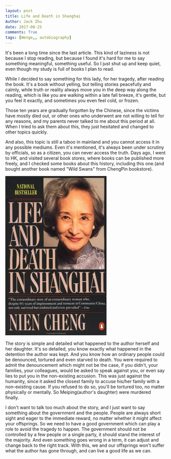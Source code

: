 ```yaml
---
layout: post
title: Life and Death in Shanghai
Author: Jack Zhu
date: 2017-08-25
comments: True
tags: [Wenge,, autobiography]
---
```


It's been a long time since the last article. This kind of laziness is not because I stop reading, but because I found it's hard for me to say something meaningful, something useful. So I just shut up and keep quiet, even though my study is full of books I plan to read.

While I decided to say something for this lady, for her tragedy, after reading the book. It's a book without yelling, but telling stories peacefully and calmly, while truth or reality always move you in the deep way along the reading, which is like you are walking within a late fall breeze, it's gentle, but you feel it exactly, and sometimes you even feel cold, or frozen.

Those ten years are gradually forgotten by the Chinese, since the victims have mostly died out, or other ones who underwent are not willing to tell for any reasons, and my parents never talked to me about this period at all. When I tried to ask them about this, they just hesitated and changed to other topics quickly. 

And also, this topic is still a taboo in mainland and you cannot access it in any possible mediums. Even it's mentioned, it's always been under scrutiny by officials, so as a citizen, you can never access the truth. Days ago, I went to HK, and visited several book stores, where books can be published more freely, and I checked some books about this history, including this one.(and bought another book named "Wild Swans" from ChengPin bookstore).

![life and death](/images/life_and_death.jpg)

The story is simple and detailed what happened to the author herself and her daughter. It's so detailed, you know exactly what happened in the detention the author was kept. And you know how an ordinary people could be denounced, tortured and even starved to death. You were required to admit the denouncement which might not be the case, if you didn't, your families, your colleagues, would be asked to speak against you, or even say lies to put you in the non-existing accusion. This was just against the humanity, since it asked the closest family to accuse his/her family with a non-existing cause. If you refused to do so, you'll be tortured too, no matter physically or mentally. So Meiping(author's daughter) were murdered finally.

I don't want to talk too much about the story, and I just want to say something about the government and the people. People are always short sight and eager to the immediate reward, no matter whether it might affect your offsprings. So we need to have a good government which can play a role to avoid the tragedy to happen. The government should not be controlled by a few people or a single party, it should stand the interest of the majority. And even something goes wrong in a term, it can adjust and change back to the right track. With this, we and our offsprings won't suffer what the author has gone through, and can live a good life as we can.


